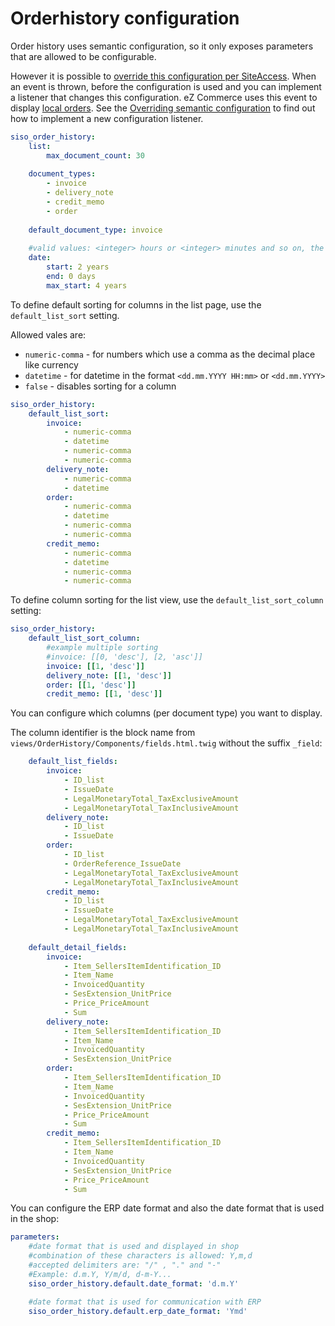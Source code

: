 # Orderhistory configuration

Order history uses semantic configuration, so it only exposes parameters that are allowed to be configurable.

However it is possible to [override this configuration per SiteAccess](overriding_semantic_configuration.md).
When an event is thrown, before the configuration is used and you can implement a listener that changes this configuration.
eZ Commerce uses this event to display [local orders](order_history_features/orderhistory_local_orders.md).
See the [Overriding semantic configuration](overriding_semantic_configuration.md) to find out how to implement a new configuration listener.

``` yaml
siso_order_history:
    list:
        max_document_count: 30
    
    document_types:
        - invoice
        - delivery_note
        - credit_memo
        - order
    
    default_document_type: invoice
    
    #valid values: <integer> hours or <integer> minutes and so on, the date is calculated with <now> - given time
    date:
        start: 2 years
        end: 0 days
        max_start: 4 years
```

To define default sorting for columns in the list page, use the `default_list_sort` setting.

Allowed vales are:

- `numeric-comma` - for numbers which use a comma as the decimal place like currency
- `datetime` - for datetime in the format `<dd.mm.YYYY HH:mm>` or `<dd.mm.YYYY>`
- `false` - disables sorting for a column
    
``` yaml
siso_order_history:
    default_list_sort:
        invoice:
            - numeric-comma
            - datetime
            - numeric-comma
            - numeric-comma
        delivery_note:
            - numeric-comma
            - datetime
        order:
            - numeric-comma
            - datetime
            - numeric-comma
            - numeric-comma
        credit_memo:
            - numeric-comma
            - datetime
            - numeric-comma
            - numeric-comma
```

To define column sorting for the list view, use the `default_list_sort_column` setting:

``` yaml
siso_order_history:
    default_list_sort_column:
        #example multiple sorting
        #invoice: [[0, 'desc'], [2, 'asc']]
        invoice: [[1, 'desc']]
        delivery_note: [[1, 'desc']]
        order: [[1, 'desc']]
        credit_memo: [[1, 'desc']]
```

You can configure which columns (per document type) you want to display.

The column identifier is the block name from `views/OrderHistory/Components/fields.html.twig` without the suffix `_field`:

``` yaml
    default_list_fields:
        invoice:
            - ID_list
            - IssueDate
            - LegalMonetaryTotal_TaxExclusiveAmount
            - LegalMonetaryTotal_TaxInclusiveAmount
        delivery_note:
            - ID_list
            - IssueDate
        order:
            - ID_list
            - OrderReference_IssueDate
            - LegalMonetaryTotal_TaxExclusiveAmount
            - LegalMonetaryTotal_TaxInclusiveAmount
        credit_memo:
            - ID_list
            - IssueDate
            - LegalMonetaryTotal_TaxExclusiveAmount
            - LegalMonetaryTotal_TaxInclusiveAmount
    
    default_detail_fields:
        invoice:
            - Item_SellersItemIdentification_ID
            - Item_Name
            - InvoicedQuantity
            - SesExtension_UnitPrice
            - Price_PriceAmount
            - Sum
        delivery_note:
            - Item_SellersItemIdentification_ID
            - Item_Name
            - InvoicedQuantity
            - SesExtension_UnitPrice
        order:
            - Item_SellersItemIdentification_ID
            - Item_Name
            - InvoicedQuantity
            - SesExtension_UnitPrice
            - Price_PriceAmount
            - Sum
        credit_memo:
            - Item_SellersItemIdentification_ID
            - Item_Name
            - InvoicedQuantity
            - SesExtension_UnitPrice
            - Price_PriceAmount
            - Sum
```

You can configure the ERP date format and also the date format that is used in the shop:

``` yaml
parameters:
    #date format that is used and displayed in shop
    #combination of these characters is allowed: Y,m,d
    #accepted delimiters are: "/" , "." and "-"
    #Example: d.m.Y, Y/m/d, d-m-Y...
    siso_order_history.default.date_format: 'd.m.Y'

    #date format that is used for communication with ERP
    siso_order_history.default.erp_date_format: 'Ymd' 
```
